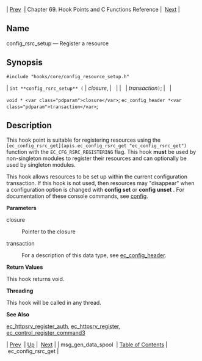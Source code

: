 | [Prev](hooks.msg_gen_data_spool)  | Chapter 69. Hook Points and C Functions Reference |  [Next](apis.ec_config_rsrc_get) |

<a name="hooks.config_rsrc_setup"></a>
## Name

config_rsrc_setup — Register a resource

## Synopsis

`#include "hooks/core/config_resource_setup.h"`

| `int **config_rsrc_setup** (` | <var class="pdparam">closure</var>, |   |
|   | <var class="pdparam">transaction</var>`)`; |   |

`void * <var class="pdparam">closure</var>`;
`ec_config_header *<var class="pdparam">transaction</var>`;<a name="idp7213264"></a>
## Description

This hook point is suitable for registering resources using the `[ec_config_rsrc_get](apis.ec_config_rsrc_get "ec_config_rsrc_get")` function with the `EC_CFG_RSRC_REGISTERING` flag. This hook **must** be used by non-singleton modules to register their resources and can optionally be used by singleton modules.

This hook allows resources to be set up within the current configuration transaction. If this hook is not used, then resources may "disappear" when a configuration option is changed with **config set**     or **config unset** . For documentation of these console commands, see [config](console_commands.config "config").

**Parameters**

<dl class="variablelist">

<dt>closure</dt>

<dd>

Pointer to the closure

</dd>

<dt>transaction</dt>

<dd>

For a description of this data type, see [ec_config_header](https://support.messagesystems.com/docs/web-c-api/structs.ec_config_header).

</dd>

</dl>

**Return Values**

This hook returns void.

**Threading**

This hook will be called in any thread.

**See Also**

[ec_httpsrv_register_auth](apis.ec_httpsrv_register_auth "ec_httpsrv_register_auth"), [ec_httpsrv_register](https://support.messagesystems.com/docs/web-c-api/apis.ec_httpsrv_register), [ec_control_register_command3](https://support.messagesystems.com/docs/web-c-api/apis.ec_control_register_command3)

| [Prev](hooks.msg_gen_data_spool)  | [Up](hooks) |  [Next](apis.ec_config_rsrc_get) |
| msg_gen_data_spool  | [Table of Contents](index) |  ec_config_rsrc_get |

